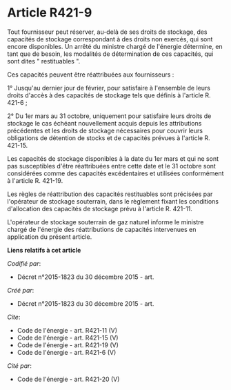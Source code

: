# Article R421-9

Tout fournisseur peut réserver, au-delà de ses droits de stockage, des capacités de stockage correspondant à des droits non
exercés, qui sont encore disponibles. Un arrêté du ministre chargé de l'énergie détermine, en tant que de besoin, les
modalités de détermination de ces capacités, qui sont dites " restituables ". 

Ces capacités peuvent être réattribuées aux fournisseurs : 

1° Jusqu'au dernier jour de février, pour satisfaire à l'ensemble de leurs droits d'accès à des capacités de stockage tels
que définis à l'article R. 421-6 ; 

2° Du 1er mars au 31 octobre, uniquement pour satisfaire leurs droits de stockage le cas échéant nouvellement acquis depuis
les attributions précédentes et les droits de stockage nécessaires pour couvrir leurs obligations de détention de stocks et
de capacités prévues à l'article R. 421-15. 

Les capacités de stockage disponibles à la date du 1er mars et qui ne sont pas susceptibles d'être réattribuées entre cette
date et le 31 octobre sont considérées comme des capacités excédentaires et utilisées conformément à l'article R. 421-19. 

Les règles de réattribution des capacités restituables sont précisées par l'opérateur de stockage souterrain, dans le
règlement fixant les conditions d'allocation des capacités de stockage prévu à l'article R. 421-11. 

L'opérateur de stockage souterrain de gaz naturel informe le ministre chargé de l'énergie des réattributions de capacités
intervenues en application du présent article.

**Liens relatifs à cet article**

_Codifié par_:

  - Décret n°2015-1823 du 30 décembre 2015 - art.

_Créé par_:

  - Décret n°2015-1823 du 30 décembre 2015 - art.

_Cite_:

  - Code de l'énergie - art. R421-11 (V)
  - Code de l'énergie - art. R421-15 (V)
  - Code de l'énergie - art. R421-19 (V)
  - Code de l'énergie - art. R421-6 (V)

_Cité par_:

  - Code de l'énergie - art. R421-20 (V)
